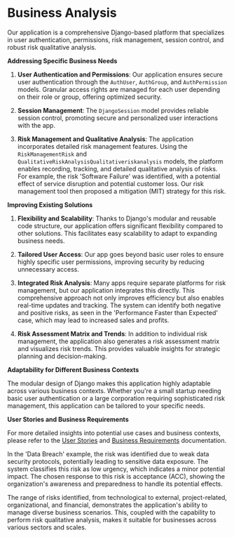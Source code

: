 

# Business Analysis 

Our application is a comprehensive Django-based platform that specializes in user authentication, permissions, risk management, session control, and robust risk qualitative analysis.

**Addressing Specific Business Needs**

1. **User Authentication and Permissions**: Our application ensures secure user authentication through the `AuthUser`, `AuthGroup`, and `AuthPermission` models. Granular access rights are managed for each user depending on their role or group, offering optimized security.

2. **Session Management**: The `DjangoSession` model provides reliable session control, promoting secure and personalized user interactions with the app.

3. **Risk Management and Qualitative Analysis**: The application incorporates detailed risk management features. Using the `RiskManagementRisk` and `QualitativeRiskAnalysisQualitativeriskanalysis` models, the platform enables recording, tracking, and detailed qualitative analysis of risks. For example, the risk 'Software Failure' was identified, with a potential effect of service disruption and potential customer loss. Our risk management tool then proposed a mitigation (MIT) strategy for this risk. 

**Improving Existing Solutions**

1. **Flexibility and Scalability**: Thanks to Django's modular and reusable code structure, our application offers significant flexibility compared to other solutions. This facilitates easy scalability to adapt to expanding business needs.

2. **Tailored User Access**: Our app goes beyond basic user roles to ensure highly specific user permissions, improving security by reducing unnecessary access.

3. **Integrated Risk Analysis**: Many apps require separate platforms for risk management, but our application integrates this directly. This comprehensive approach not only improves efficiency but also enables real-time updates and tracking. The system can identify both negative and positive risks, as seen in the 'Performance Faster than Expected' case, which may lead to increased sales and profits.

4. **Risk Assessment Matrix and Trends**: In addition to individual risk management, the application also generates a risk assessment matrix and visualizes risk trends. This provides valuable insights for strategic planning and decision-making.

**Adaptability for Different Business Contexts**

The modular design of Django makes this application highly adaptable across various business contexts. Whether you're a small startup needing basic user authentication or a large corporation requiring sophisticated risk management, this application can be tailored to your specific needs.

**User Stories and Business Requirements**

For more detailed insights into potential use cases and business contexts, please refer to the [User Stories](/docs/user_stories.md) and [Business Requirements](/docs/business_requirements.md) documentation.

In the 'Data Breach' example, the risk was identified due to weak data security protocols, potentially leading to sensitive data exposure. The system classifies this risk as low urgency, which indicates a minor potential impact. The chosen response to this risk is acceptance (ACC), showing the organization's awareness and preparedness to handle its potential effects.

The range of risks identified, from technological to external, project-related, organizational, and financial, demonstrates the application's ability to manage diverse business scenarios. This, coupled with the capability to perform risk qualitative analysis, makes it suitable for businesses across various sectors and scales.
